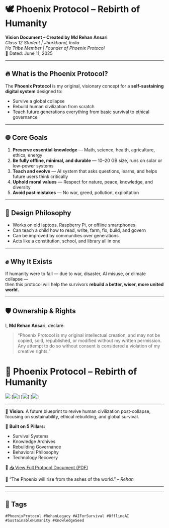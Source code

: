 # 🕊️ Phoenix Protocol – Rebirth of Humanity

**Vision Document – Created by Md Rehan Ansari**  
*Class 12 Student | Jharkhand, India*  
*Ho Tribe Member | Founder of Phoenix Protocol*  
📅 Dated: June 11, 2025

---

## 🔥 What is the Phoenix Protocol?

The **Phoenix Protocol** is my original, visionary concept for a **self-sustaining digital system** designed to:
- Survive a global collapse
- Rebuild human civilization from scratch
- Teach future generations everything from basic survival to ethical governance

---

## 🌐 Core Goals

1. **Preserve essential knowledge** — Math, science, health, agriculture, ethics, energy  
2. **Be fully offline, minimal, and durable** — 10–20 GB size, runs on solar or low-power systems  
3. **Teach and evolve** — AI system that asks questions, learns, and helps future users think critically  
4. **Uphold moral values** — Respect for nature, peace, knowledge, and diversity  
5. **Avoid past mistakes** — No war, greed, pollution, exploitation  

---

## 🧠 Design Philosophy

- Works on old laptops, Raspberry Pi, or offline smartphones  
- Can teach a child how to read, write, farm, fix, build, and govern  
- Can be improved by communities over generations  
- Acts like a constitution, school, and library all in one  

---

## ✊ Why It Exists

If humanity were to fall — due to war, disaster, AI misuse, or climate collapse —  
then this protocol will help the survivors **rebuild a better, wiser, more united world.**

---

## 🛡️ Ownership & Rights

I, **Md Rehan Ansari**, declare:  
> “Phoenix Protocol is my original intellectual creation, and may not be copied, sold, republished, or modified without my written permission. Any attempt to do so without consent is considered a violation of my creative rights.”
# 🌅 Phoenix Protocol – Rebirth of Humanity

[![](https://img.shields.io/badge/Founder-Md_Rehan_Ansari-blue)](mailto:rehanofficial2050@gmail.com)
[![](https://img.shields.io/badge/Origin-Jharkhand,_India-green)]
[![](https://img.shields.io/badge/Status-Visionary_Project-orange)]
[![](https://img.shields.io/badge/License-Custom_Legacy-red)]

---

📖 **Vision:** A future blueprint to revive human civilization post-collapse, focusing on sustainability, ethical rebuilding, and global survival.

🧱 **Built on 5 Pillars:**
- Survival Systems
- Knowledge Archives
- Rebuilding Governance
- Behavioral Philosophy
- Technology Recovery

📜 [📥 View Full Protocol Document (PDF)](Phoenix_Protocol_Vision_Rehan.pdf)

🧠 “The Phoenix will rise from the ashes of the world.” – *Rehan*

---
---

## 🔖 Tags

`#PhoenixProtocol #RehanLegacy #AIForSurvival #OfflineAI #SustainableHumanity #KnowledgeSeed`
